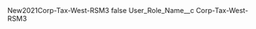 <?xml version="1.0" encoding="UTF-8"?>
<CustomMetadata xmlns="http://soap.sforce.com/2006/04/metadata" xmlns:xsi="http://www.w3.org/2001/XMLSchema-instance" xmlns:xsd="http://www.w3.org/2001/XMLSchema">
    <label>New2021Corp-Tax-West-RSM3</label>
    <protected>false</protected>
    <values>
        <field>User_Role_Name__c</field>
        <value xsi:type="xsd:string">Corp-Tax-West-RSM3</value>
    </values>
</CustomMetadata>
